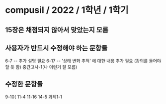 # compusil / 2022 / 1학년 / 1학기

## 15장은 채점되지 않아서 맞았는지 모름


## 사용자가 반드시 수정해야 하는 문항들
6-7  --  추가 설명 필요
6-17  --  '상태 변화 추적' 에 대한 내용 추가 필요 (강의를 들어야 할 듯 함)
중간고사-1(나 이런거 잘 모름)

## 수정한 문항들
9-10(
11-4
11-16
14-5
과제1-1
